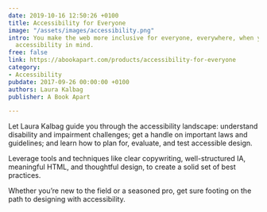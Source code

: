 ```yaml
---
date: 2019-10-16 12:50:26 +0100
title: Accessibility for Everyone
image: "/assets/images/accessibility.png"
intro: You make the web more inclusive for everyone, everywhere, when you design with
  accessibility in mind.
free: false
link: https://abookapart.com/products/accessibility-for-everyone
category:
- Accessibility
pubdate: 2017-09-26 00:00:00 +0100
authors: Laura Kalbag
publisher: A Book Apart

---
```

Let Laura Kalbag guide you through the accessibility landscape: understand disability and impairment challenges; get a handle on important laws and guidelines; and learn how to plan for, evaluate, and test accessible design. 

Leverage tools and techniques like clear copywriting, well-structured IA, meaningful HTML, and thoughtful design, to create a solid set of best practices. 

Whether you’re new to the field or a seasoned pro, get sure footing on the path to designing with accessibility.